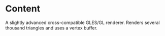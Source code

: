 # Content
A slightly advanced cross-compatible GLES/GL renderer. Renders several thousand triangles and uses a vertex buffer.
